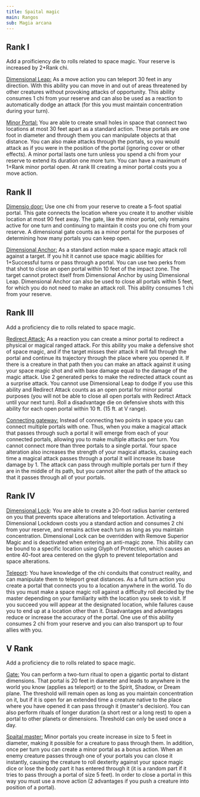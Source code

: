 ```yaml
---
title: Spaital magic
main: Rangos
sub: Magia arcana
---
```


## Rank I

Add a proificiency die to rolls related to space magic. Your reserve is increased by 2+Rank chi.

<u>Dimensional Leap:</u> As a move action you can teleport 30 feet in any direction.  With this ability you can move in and out of areas threatened by other creatures without provoking attacks of opportunity. This ability consumes 1 chi from your reserve and can also be used as a reaction to automatically dodge an attack (for this you must maintain concentration during your turn). 

<u>Minor Portal:</u> You are able to create small holes in space that connect two locations at most 30 feet apart as a standard action. These portals are one foot in diameter and through them you can manipulate objects at that distance. You can also make attacks through the portals, so you would attack as if you were in the position of the portal (ignoring cover or other effects). A minor portal lasts one turn unless you spend a chi from your reserve to extend its duration one more turn. You can have a maximum of 1+Rank minor portal open. At rank III creating a minor portal costs you a move action. 

## Rank II

<u>Dimensio door:</u> Use one chi from your reserve to create a 5-foot spatial portal. This gate connects the location where you create it to another visible location at most 90 feet away. The gate, like the minor portal, only remains active for one turn and continuing to maintain it costs you one chi from your reserve. A dimensional gate counts as a minor portal for the purposes of determining how many portals you can keep open.

<u>Dimensional Anchor:</u> As a standard action make a space magic attack roll against a target. If you hit it cannot use space magic abilities for 1+Successful turns or pass through a portal. You can use two perks from that shot to close an open portal within 10 feet of the impact zone. The target cannot protect itself from Dimensional Anchor by using Dimensional Leap. Dimensional Anchor can also be used to close all portals within 5 feet, for which you do not need to make an attack roll. This ability consumes 1 chi from your reserve.

## Rank III

Add a proficiency die to rolls related to space magic.

<u>Redirect Attack:</u> As a reaction you can create a minor portal to redirect a physical or magical ranged attack. For this ability you make a defensive shot of space magic, and if the target misses their attack it will fall through the portal and continue its trajectory through the place where you opened it. If there is a creature in that path then you can make an attack against it using your space magic shot and with base damage equal to the damage of the magic attack. Use 2 generated perks to make the redirected attack count as a surprise attack. You cannot use Dimensional Leap to dodge if you use this ability and Redirect Attack counts as an open portal for minor portal purposes (you will not be able to close all open portals with Redirect Attack until your next turn). Roll a disadvantage die on defensive shots with this ability for each open portal within 10 ft. (15 ft. at V range).

<u>Connecting gateway:</u> Instead of connecting two points in space you can connect multiple portals with one. Thus, when you make a magical attack that passes through such a portal it will emerge from each of your connected portals, allowing you to make multiple attacks per turn. You cannot connect more than three portals to a single portal. Your space alteration also increases the strength of your magical attacks, causing each time a magical attack passes through a portal it will increase its base damage by 1. The attack can pass through multiple portals per turn if they are in the middle of its path, but you cannot alter the path of the attack so that it passes through all of your portals. 

## Rank IV

<u>Dimensional Lock</u>: You are able to create a 20-foot radius barrier centered on you that prevents space alterations and teleportation. Activating a Dimensional Lockdown costs you a standard action and consumes 2 chi from your reserve, and remains active each turn as long as you maintain concentration. Dimensional Lock can be overridden with Remove Superior Magic and is deactivated when entering an anti-magic zone. This ability can be bound to a specific location using Glyph of Protection, which causes an entire 40-foot area centered on the glyph to prevent teleportation and space alterations. 

<u>Teleport</u>: You have knowledge of the chi conduits that construct reality, and can manipulate them to teleport great distances. As a full turn action you create a portal that connects you to a location anywhere in the world. To do this you must make a space magic roll against a difficulty roll decided by the master depending on your familiarity with the location you seek to visit. If you succeed you will appear at the designated location, while failures cause you to end up at a location other than it. Disadvantages and advantages reduce or increase the accuracy of the portal. One use of this ability consumes 2 chi from your reserve and you can also transport up to four allies with you.

## V Rank 

Add a proficiency die to rolls related to space magic.

<u>Gate:</u> You can perform a two-turn ritual to open a gigantic portal to distant dimensions. That portal is 20 feet in diameter and leads to anywhere in the world you know (applies as teleport) or to the Spirit, Shadow, or Dream plane. The threshold will remain open as long as you maintain concentration on it, but if it is open for an extended time a creature native to the place where you have opened it can pass through it (master's decision). You can also perform rituals of longer duration (a short rest or a long rest) to open a portal to other planets or dimensions. Threshold can only be used once a day.

<u>Spaital master:</u> Minor portals you create increase in size to 5 feet in diameter, making it possible for a creature to pass through them. In addition, once per turn you can create a minor portal as a bonus action. When an enemy creature passes through one of your portals you can close it instantly, causing the creature to roll dexterity against your space magic dice or lose the body part it has entered through it (it is a random part if it tries to pass through a portal of size 5 feet). In order to close a portal in this way you must use a move action (2 advantages if you push a creature into position of a portal).